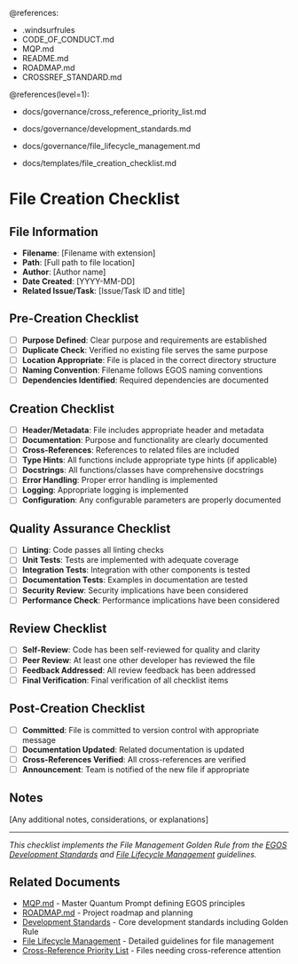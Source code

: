 @references:
- .windsurfrules
- CODE_OF_CONDUCT.md
- MQP.md
- README.md
- ROADMAP.md
- CROSSREF_STANDARD.md

@references(level=1):
  - docs/governance/cross_reference_priority_list.md
  - docs/governance/development_standards.md
  - docs/governance/file_lifecycle_management.md






  - docs/templates/file_creation_checklist.md

# File Creation Checklist

## File Information

- **Filename**: [Filename with extension]
- **Path**: [Full path to file location]
- **Author**: [Author name]
- **Date Created**: [YYYY-MM-DD]
- **Related Issue/Task**: [Issue/Task ID and title]

## Pre-Creation Checklist

- [ ] **Purpose Defined**: Clear purpose and requirements are established
- [ ] **Duplicate Check**: Verified no existing file serves the same purpose
- [ ] **Location Appropriate**: File is placed in the correct directory structure
- [ ] **Naming Convention**: Filename follows EGOS naming conventions
- [ ] **Dependencies Identified**: Required dependencies are documented

## Creation Checklist

- [ ] **Header/Metadata**: File includes appropriate header and metadata
- [ ] **Documentation**: Purpose and functionality are clearly documented
- [ ] **Cross-References**: References to related files are included
- [ ] **Type Hints**: All functions include appropriate type hints (if applicable)
- [ ] **Docstrings**: All functions/classes have comprehensive docstrings
- [ ] **Error Handling**: Proper error handling is implemented
- [ ] **Logging**: Appropriate logging is implemented
- [ ] **Configuration**: Any configurable parameters are properly documented

## Quality Assurance Checklist

- [ ] **Linting**: Code passes all linting checks
- [ ] **Unit Tests**: Tests are implemented with adequate coverage
- [ ] **Integration Tests**: Integration with other components is tested
- [ ] **Documentation Tests**: Examples in documentation are tested
- [ ] **Security Review**: Security implications have been considered
- [ ] **Performance Check**: Performance implications have been considered

## Review Checklist

- [ ] **Self-Review**: Code has been self-reviewed for quality and clarity
- [ ] **Peer Review**: At least one other developer has reviewed the file
- [ ] **Feedback Addressed**: All review feedback has been addressed
- [ ] **Final Verification**: Final verification of all checklist items

## Post-Creation Checklist

- [ ] **Committed**: File is committed to version control with appropriate message
- [ ] **Documentation Updated**: Related documentation is updated
- [ ] **Cross-References Verified**: All cross-references are verified
- [ ] **Announcement**: Team is notified of the new file if appropriate

## Notes

[Any additional notes, considerations, or explanations]

---

*This checklist implements the File Management Golden Rule from the [EGOS Development Standards](../governance/development_standards.md) and [File Lifecycle Management](../governance/file_lifecycle_management.md) guidelines.*

## Related Documents

- [MQP.md](../MQP.md) - Master Quantum Prompt defining EGOS principles
- [ROADMAP.md](../ROADMAP.md) - Project roadmap and planning
- [Development Standards](../governance/development_standards.md) - Core development standards including Golden Rule
- [File Lifecycle Management](../governance/file_lifecycle_management.md) - Detailed guidelines for file management
- [Cross-Reference Priority List](../governance/cross_reference_priority_list.md) - Files needing cross-reference attention